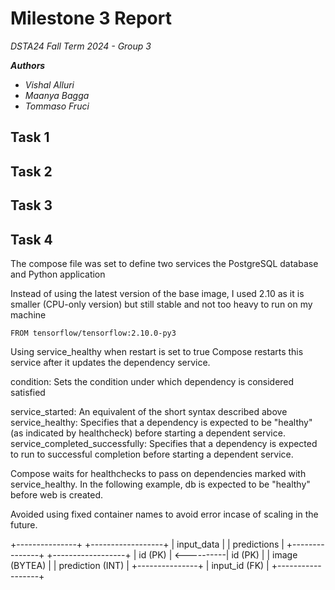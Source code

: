 # Milestone 3 Report 

*DSTA24 Fall Term 2024 - Group 3*

__*Authors*__
- *Vishal Alluri* 
- *Maanya Bagga*
- *Tommaso Fruci*


## Task 1

## Task 2

## Task 3

## Task 4

The compose file was set to define two services the PostgreSQL database and Python application 

Instead of using the latest version of the base image, I used 2.10 as it is smaller (CPU-only version) but still stable and not too heavy to run on my machine

```
FROM tensorflow/tensorflow:2.10.0-py3
```


Using service_healthy
when restart is set to true Compose restarts this service after it updates the dependency service.

condition: Sets the condition under which dependency is considered satisfied

service_started: An equivalent of the short syntax described above
service_healthy: Specifies that a dependency is expected to be "healthy" (as indicated by healthcheck) before starting a dependent service.
service_completed_successfully: Specifies that a dependency is expected to run to successful completion before starting a dependent service.

Compose waits for healthchecks to pass on dependencies marked with service_healthy. In the following example, db is expected to be "healthy" before web is created.

Avoided using fixed container names to avoid error incase of scaling in the future.


+---------------+            +------------------+
|   input_data  |            |   predictions    |
+---------------+            +------------------+
| id (PK)       | <----------| id (PK)          |
| image (BYTEA) |            | prediction (INT) |
+---------------+            | input_id (FK)    |
                             +------------------+
